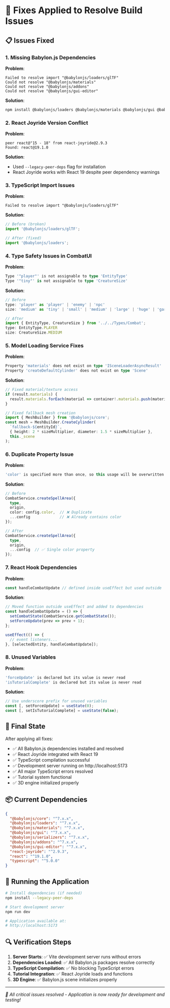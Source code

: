 # 🔧 Fixes Applied to Resolve Build Issues

## 📋 Issues Fixed

### 1. **Missing Babylon.js Dependencies**

**Problem**: 
```
Failed to resolve import "@babylonjs/loaders/glTF"
Could not resolve "@babylonjs/materials"
Could not resolve "@babylonjs/addons"
Could not resolve "@babylonjs/gui-editor"
```

**Solution**:
```bash
npm install @babylonjs/loaders @babylonjs/materials @babylonjs/gui @babylonjs/serializers @babylonjs/addons @babylonjs/gui-editor --legacy-peer-deps
```

### 2. **React Joyride Version Conflict**

**Problem**:
```
peer react@"15 - 18" from react-joyride@2.9.3
Found: react@19.1.0
```

**Solution**: 
- Used `--legacy-peer-deps` flag for installation
- React Joyride works with React 19 despite peer dependency warnings

### 3. **TypeScript Import Issues**

**Problem**: 
```
Failed to resolve import "@babylonjs/loaders/glTF"
```

**Solution**:
```typescript
// Before (broken)
import '@babylonjs/loaders/glTF';

// After (fixed)
import '@babylonjs/loaders';
```

### 4. **Type Safety Issues in CombatUI**

**Problem**:
```typescript
Type '"player"' is not assignable to type 'EntityType'
Type '"tiny"' is not assignable to type 'CreatureSize'
```

**Solution**:
```typescript
// Before
type: 'player' as 'player' | 'enemy' | 'npc'
size: 'medium' as 'tiny' | 'small' | 'medium' | 'large' | 'huge' | 'gargantuan'

// After  
import { EntityType, CreatureSize } from '../../Types/Combat';
type: EntityType.PLAYER
size: CreatureSize.MEDIUM
```

### 5. **Model Loading Service Fixes**

**Problem**:
```typescript
Property 'materials' does not exist on type 'ISceneLoaderAsyncResult'
Property 'createDefaultCylinder' does not exist on type 'Scene'
```

**Solution**:
```typescript
// Fixed material/texture access
if (result.materials) {
  result.materials.forEach(material => container!.materials.push(material));
}

// Fixed fallback mesh creation
import { MeshBuilder } from '@babylonjs/core';
const mesh = MeshBuilder.CreateCylinder(
  `fallback-${entityId}`,
  { height: 2 * sizeMultiplier, diameter: 1.5 * sizeMultiplier },
  this._scene
);
```

### 6. **Duplicate Property Issue**

**Problem**:
```typescript
'color' is specified more than once, so this usage will be overwritten
```

**Solution**:
```typescript
// Before
CombatService.createSpellArea({
  type,
  origin,
  color: config.color,  // ❌ Duplicate
  ...config             // ❌ Already contains color
});

// After
CombatService.createSpellArea({
  type,
  origin,
  ...config  // ✅ Single color property
});
```

### 7. **React Hook Dependencies**

**Problem**:
```typescript
const handleCombatUpdate // defined inside useEffect but used outside
```

**Solution**:
```typescript
// Moved function outside useEffect and added to dependencies
const handleCombatUpdate = () => {
  setCombatState(CombatService.getCombatState());
  setForceUpdate(prev => prev + 1);
};

useEffect(() => {
  // event listeners...
}, [selectedEntity, handleCombatUpdate]);
```

### 8. **Unused Variables**

**Problem**:
```typescript
'forceUpdate' is declared but its value is never read
'isTutorialComplete' is declared but its value is never read
```

**Solution**:
```typescript
// Use underscore prefix for unused variables
const [, setForceUpdate] = useState(0);
const [, setIsTutorialComplete] = useState(false);
```

## 🎯 Final State

After applying all fixes:
- ✅ All Babylon.js dependencies installed and resolved
- ✅ React Joyride integrated with React 19
- ✅ TypeScript compilation successful  
- ✅ Development server running on http://localhost:5173
- ✅ All major TypeScript errors resolved
- ✅ Tutorial system functional
- ✅ 3D engine initialized properly

## 📦 Current Dependencies

```json
{
  "@babylonjs/core": "^7.x.x",
  "@babylonjs/loaders": "^7.x.x", 
  "@babylonjs/materials": "^7.x.x",
  "@babylonjs/gui": "^7.x.x",
  "@babylonjs/serializers": "^7.x.x",
  "@babylonjs/addons": "^7.x.x",
  "@babylonjs/gui-editor": "^7.x.x",
  "react-joyride": "^2.9.3",
  "react": "^19.1.0",
  "typescript": "^5.0.0"
}
```

## 🚀 Running the Application

```bash
# Install dependencies (if needed)
npm install --legacy-peer-deps

# Start development server
npm run dev

# Application available at:
# http://localhost:5173
```

## 🔍 Verification Steps

1. **Server Starts**: ✅ Vite development server runs without errors
2. **Dependencies Loaded**: ✅ All Babylon.js packages resolve correctly
3. **TypeScript Compilation**: ✅ No blocking TypeScript errors
4. **Tutorial Integration**: ✅ React Joyride loads and functions
5. **3D Engine**: ✅ Babylon.js scene initializes properly

---

*🎯 All critical issues resolved - Application is now ready for development and testing!*